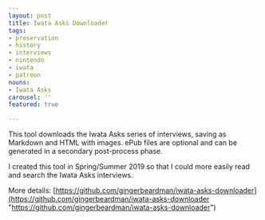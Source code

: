```yaml
---
layout: post
title: Iwata Asks Downloader
tags:
- preservation
- history
- interviews
- nintendo
- iwata
- patreon
nouns:
- Iwata Asks
carousel: ''
featured: true

---
```

This tool downloads the Iwata Asks series of interviews, saving as Markdown and HTML with images. ePub files are optional and can be generated in a secondary post-process phase.

I created this tool in Spring/Summer 2019 so that I could more easily read and search the Iwata Asks interviews.

More details: [https://github.com/gingerbeardman/iwata-asks-downloader](https://github.com/gingerbeardman/iwata-asks-downloader "https://github.com/gingerbeardman/iwata-asks-downloader")